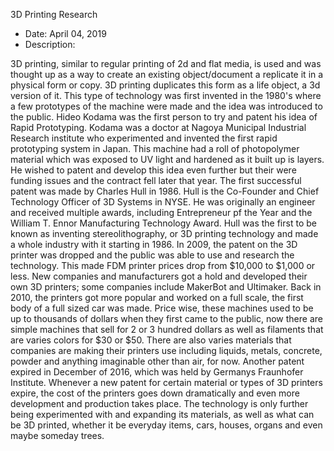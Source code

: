 3D Printing Research



- Date: April 04, 2019
- Description:

3D printing, similar to regular printing of 2d and flat media, is used and was thought up as a way
to create an existing object/document a replicate it in a physical form or copy. 3D printing
duplicates this form as a life object, a 3d version of it. This type of technology was first invented in the 1980's where a few prototypes of the machine were made and the idea
was introduced to the public. Hideo Kodama was the first person to try and patent his idea of Rapid
Prototyping. Kodama was a doctor at Nagoya Municipal Industrial Research institute who experimented and
invented the first rapid prototyping system in Japan. This machine had a roll of photopolymer material which was exposed to
UV light and hardened as it built up is layers. He wished to patent and develop this idea even further but their were
funding issues and the contract fell later that year.
The first successful patent was made by Charles Hull in 1986. Hull is the Co-Founder and Chief Technology Officer of 3D Systems
in NYSE. He was originally an engineer and received multiple awards, including Entrepreneur
pf the Year and the William T. Ennor Manufacturing Technology Award. Hull was the first to be known as inventing
stereolithography, or 3D printing technology and made a whole industry with it starting in 1986.
In 2009, the patent on the 3D printer was dropped and the public was able to use and research the technology. This made FDM printer prices drop from $10,000 to $1,000 or less. New companies and manufacturers got a hold and developed their own 3D printers; some companies include MakerBot and Ultimaker.
 Back in 2010, the printers got more popular and worked on a full scale, the first body of a full sized car was made. Price wise, these machines used to be up to thousands of dollars when they first came to the public, now there are simple machines that sell for 2 or 3 hundred dollars as well as filaments that are varies colors for $30 or $50. There are also varies materials that companies are making their printers use including liquids, metals, concrete, powder and anything imaginable other than air, for now.
 Another patent expired in December of 2016, which was held by Germanys Fraunhofer Institute. Whenever a new patent for certain material or types of 3D printers expire, the cost of the printers goes down dramatically and even more development and production takes place. The technology is only further being experimented with and expanding its materials, as well as what can be 3D printed, whether it be everyday items, cars, houses, organs and even maybe someday trees.
